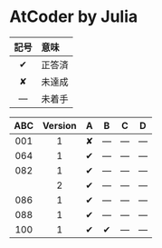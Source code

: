 # AtCoder by Julia #

|記号|意味|
|:-:|:-|
|&#x2714;|正答済|
|&#x2718;|未達成|
|&#x2014;|未着手|

|ABC|Version|A|B|C|D|
|:-:|:-:|:-:|:-:|:-:|:-:|
|001|1|&#x2718;|&#x2014;|&#x2014;|&#x2014;|
|064|1|&#x2714;|&#x2014;|&#x2014;|&#x2014;|
|082|1|&#x2714;|&#x2014;|&#x2014;|&#x2014;|
|   |2|&#x2714;|&#x2014;|&#x2014;|&#x2014;|
|086|1|&#x2714;|&#x2014;|&#x2014;|&#x2014;|
|088|1|&#x2714;|&#x2014;|&#x2014;|&#x2014;|
|100|1|&#x2714;|&#x2714;|&#x2014;|&#x2014;|
